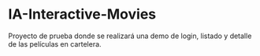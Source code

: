 # IA-Interactive-Movies
Proyecto de prueba donde se realizará una demo de login, listado y detalle de las películas en cartelera.

